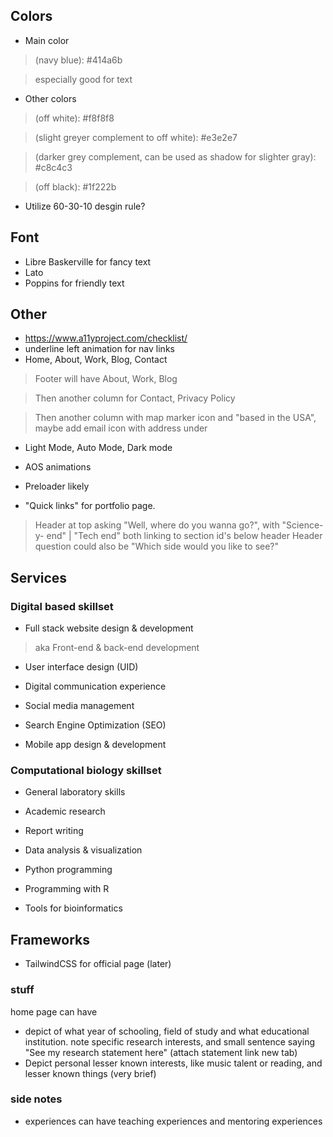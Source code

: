 ## Colors
- Main color 
>(navy blue): #414a6b

> especially good for text

- Other colors
> (off white): #f8f8f8

> (slight greyer complement to off white): #e3e2e7

> (darker grey complement, can be used as shadow for slighter gray): #c8c4c3 

> (off black): #1f222b

- Utilize 60-30-10 desgin rule?

## Font
- Libre Baskerville for fancy text
- Lato
- Poppins for friendly text

## Other
- https://www.a11yproject.com/checklist/
- underline left animation for nav links
- Home, About, Work, Blog, Contact
> Footer will have About, Work, Blog

> Then another column for Contact, Privacy Policy

> Then another column with map marker icon and "based in the USA", maybe add email icon with address under
 
- Light Mode, Auto Mode, Dark mode

- AOS animations

- Preloader likely

- "Quick links" for portfolio page.
> Header at top asking "Well, where do you wanna go?", with "Science-y- end" | "Tech end" both linking to section id's below header
> Header question could also be "Which side would you like to see?"

## Services
### Digital based skillset
- Full stack website design &amp; development
> aka Front-end &amp; back-end development

- User interface design (UID)

- Digital communication experience

- Social media management

- Search Engine Optimization (SEO)

- Mobile app design &amp; development

### Computational biology skillset
- General laboratory skills

- Academic research

- Report writing

- Data analysis & visualization

- Python programming

- Programming with R

- Tools for bioinformatics


## Frameworks
- TailwindCSS for official page (later)

### stuff
home page can have
- depict of what year of schooling, field of study and what educational institution. note specific research interests, and small sentence saying "See my research statement here" (attach statement link new tab)
- Depict personal lesser known interests, like music talent or reading, and lesser known things (very brief)

### side notes
- experiences can have teaching experiences and mentoring experiences
 
